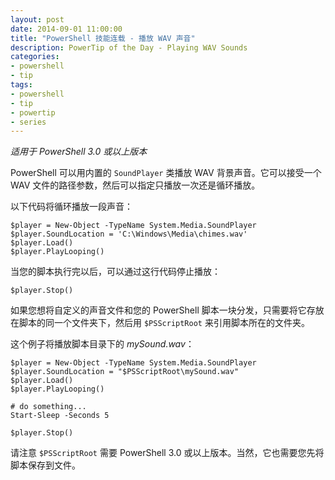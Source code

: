 ```yaml
---
layout: post
date: 2014-09-01 11:00:00
title: "PowerShell 技能连载 - 播放 WAV 声音"
description: PowerTip of the Day - Playing WAV Sounds
categories:
- powershell
- tip
tags:
- powershell
- tip
- powertip
- series
---
```

_适用于 PowerShell 3.0 或以上版本_

PowerShell 可以用内置的 `SoundPlayer` 类播放 WAV 背景声音。它可以接受一个 WAV 文件的路径参数，然后可以指定只播放一次还是循环播放。

以下代码将循环播放一段声音：

    $player = New-Object -TypeName System.Media.SoundPlayer
    $player.SoundLocation = 'C:\Windows\Media\chimes.wav'
    $player.Load()
    $player.PlayLooping()

当您的脚本执行完以后，可以通过这行代码停止播放：

    $player.Stop()

如果您想将自定义的声音文件和您的 PowerShell 脚本一块分发，只需要将它存放在脚本的同一个文件夹下，然后用 `$PSScriptRoot` 来引用脚本所在的文件夹。

这个例子将播放脚本目录下的 _mySound.wav_：

    $player = New-Object -TypeName System.Media.SoundPlayer
    $player.SoundLocation = "$PSScriptRoot\mySound.wav"
    $player.Load()
    $player.PlayLooping()

    # do something...
    Start-Sleep -Seconds 5

    $player.Stop()

请注意 `$PSScriptRoot` 需要 PowerShell 3.0 或以上版本。当然，它也需要您先将脚本保存到文件。

<!--本文国际来源：[Playing WAV Sounds](http://community.idera.com/powershell/powertips/b/tips/posts/playing-wav-sounds)-->
